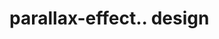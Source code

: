 # parallax-effect.. design                                                                                                                                                                                          
                                     

